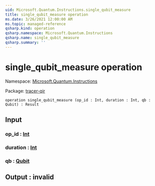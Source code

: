 ```yaml
---
uid: Microsoft.Quantum.Instructions.single_qubit_measure
title: single_qubit_measure operation
ms.date: 3/26/2021 12:00:00 AM
ms.topic: managed-reference
qsharp.kind: operation
qsharp.namespace: Microsoft.Quantum.Instructions
qsharp.name: single_qubit_measure
qsharp.summary: ''
---
```


# single_qubit_measure operation

Namespace: [Microsoft.Quantum.Instructions](xref:Microsoft.Quantum.Instructions)

Package: [tracer-qir](https://nuget.org/packages/tracer-qir)




```qsharp
operation single_qubit_measure (op_id : Int, duration : Int, qb : Qubit) : Result
```


## Input

### op_id : [Int](xref:microsoft.quantum.lang-ref.int)




### duration : [Int](xref:microsoft.quantum.lang-ref.int)




### qb : [Qubit](xref:microsoft.quantum.lang-ref.qubit)





## Output : __invalid<Result>__

